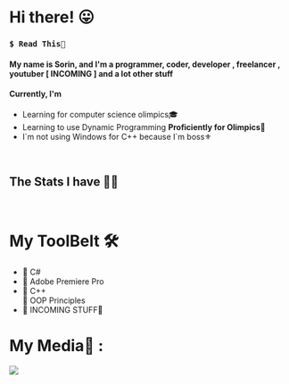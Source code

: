 <h1> Hi there! 😛 </h1>
<h3><code>$ Read This🤤</code></h3>
  <h4>My name is Sorin, and I'm a programmer, coder, developer , freelancer , youtuber <b> [ INCOMING ] </b> and a lot other stuff </h4>
  <h4>Currently, I'm</h4>
  <ul>
    <li>Learning for computer science olimpics🎓</li>
    <li>Learning to use Dynamic Programming <strong>Proficiently for Olimpics🔆</strong></li>
    <li>I`m not using Windows for C++ because I`m boss⚜️</li>
  </ul>
  <br>
<h2>The Stats I have 👨‍💻 </h2>

 <br/>
<h1> My ToolBelt 🛠️ </h1>
<div>
    <ul> 
      <li> 🛑 C# </li>
      <li> 🛑 Adobe Premiere Pro </li>
      <li> 🛑 C++ </LI
      <li> 🛑 OOP Principles </li>
  <li> 🛑 INCOMING STUFF🛑 </li>
</div>

<h1> My Media🔮 : </h1>
  <div>
      <a href="https://open.spotify.com/user/sorin006730"><img src="https://img.shields.io/badge/Spotify-1ED760?&style=for-the-badge&logo=spotify&logoColor=white"/></a>
  </div>

